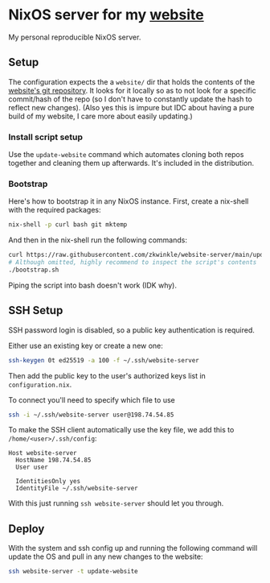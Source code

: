 # NixOS server for my [website](https://github.com/zkwinkle/website)

My personal reproducible NixOS server.

## Setup

The configuration expects the a `website/` dir that holds the contents of the
[website's git repository](https://github.com/zkwinkle/website).
It looks for it locally so as to not look for a specific commit/hash of the
repo (so I don't have to constantly update the hash to reflect new changes).
(Also yes this is impure but IDC about having a pure build of my website, I
care more about easily updating.)

### Install script setup

Use the `update-website` command which automates cloning both repos together and
cleaning them up afterwards. It's included in the distribution.

### Bootstrap

Here's how to bootstrap it in any NixOS instance.
First, create a nix-shell with the required packages:
```sh
nix-shell -p curl bash git mktemp
```
And then in the nix-shell run the following commands:
```sh
curl https://raw.githubusercontent.com/zkwinkle/website-server/main/update-website/update-website > bootstrap.sh
# Although omitted, highly recommend to inspect the script's contents
./bootstrap.sh
```

Piping the script into bash doesn't work (IDK why).

## SSH Setup

SSH password login is disabled, so a public key authentication is required.

Either use an existing key or create a new one:

```sh
ssh-keygen 0t ed25519 -a 100 -f ~/.ssh/website-server
```

Then add the public key to the user's authorized keys list in `configuration.nix`.

To connect you'll need to specify which file to use
```sh
ssh -i ~/.ssh/website-server user@198.74.54.85
```

To make the SSH client automatically use the key file, we add this to `/home/<user>/.ssh/config`:

```
Host website-server
  HostName 198.74.54.85
  User user

  IdentitiesOnly yes
  IdentityFile ~/.ssh/website-server
```

With this just running `ssh website-server` should let you through.

## Deploy

With the system and ssh config up and running the following command will update
the OS and pull in any new changes to the website:

```sh
ssh website-server -t update-website
```
